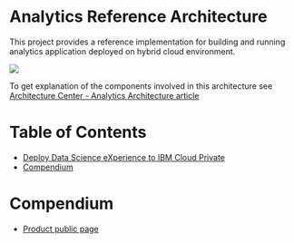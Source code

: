 # Analytics Reference Architecture
This project provides a reference implementation for building and running analytics application deployed on hybrid cloud environment.

![](analytics-ra.png)

To get explanation of the components involved in this architecture see [Architecture Center - Analytics Architecture article](https://www.ibm.com/devops/method/content/architecture/dataAnalyticsArchitecture)

# Table of Contents
* [Deploy Data Science eXperience to IBM Cloud Private]()
* [Compendium]()

# Compendium
* [Product public page](https://datascience.ibm.com/)
